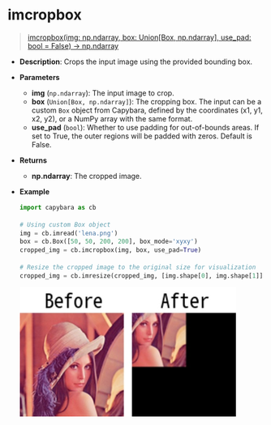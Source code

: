 # imcropbox

> [imcropbox(img: np.ndarray, box: Union[Box, np.ndarray], use_pad: bool = False) -> np.ndarray](https://github.com/DocsaidLab/Capybara/blob/975d62fba4f76db59e715c220f7a2af5ad8d050e/capybara/vision/functionals.py#L257)

- **Description**: Crops the input image using the provided bounding box.

- **Parameters**

  - **img** (`np.ndarray`): The input image to crop.
  - **box** (`Union[Box, np.ndarray]`): The cropping box. The input can be a custom `Box` object from Capybara, defined by the coordinates (x1, y1, x2, y2), or a NumPy array with the same format.
  - **use_pad** (`bool`): Whether to use padding for out-of-bounds areas. If set to True, the outer regions will be padded with zeros. Default is False.

- **Returns**

  - **np.ndarray**: The cropped image.

- **Example**

  ```python
  import capybara as cb

  # Using custom Box object
  img = cb.imread('lena.png')
  box = cb.Box([50, 50, 200, 200], box_mode='xyxy')
  cropped_img = cb.imcropbox(img, box, use_pad=True)

  # Resize the cropped image to the original size for visualization
  cropped_img = cb.imresize(cropped_img, [img.shape[0], img.shape[1]])
  ```

  ![imcropbox_box](./resource/test_imcropbox.jpg)
